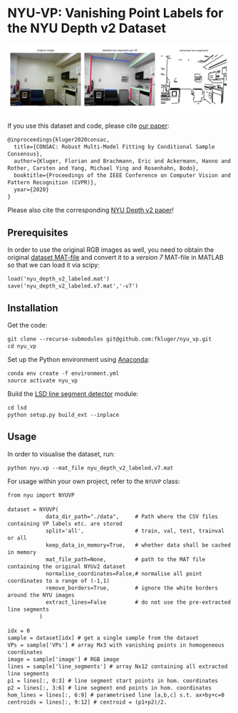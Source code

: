# NYU-VP: Vanishing Point Labels for the NYU Depth v2 Dataset

![example](example.jpg)

If you use this dataset and code, please cite [our paper](https://arxiv.org/abs/2001.02643):
```
@inproceedings{kluger2020consac,
  title={CONSAC: Robust Multi-Model Fitting by Conditional Sample Consensus},
  author={Kluger, Florian and Brachmann, Eric and Ackermann, Hanno and Rother, Carsten and Yang, Michael Ying and Rosenhahn, Bodo},
  booktitle={Proceedings of the IEEE Conference on Computer Vision and Pattern Recognition (CVPR)},
  year={2020}
}
```
Please also cite the corresponding [NYU Depth v2 paper](https://cs.nyu.edu/~silberman/bib/indoor_seg_support.bib)! 


## Prerequisites
In order to use the original RGB images as well, you need to obtain the original 
[dataset MAT-file](http://horatio.cs.nyu.edu/mit/silberman/nyu_depth_v2/nyu_depth_v2_labeled.mat) and convert it to a 
*version 7* MAT-file in MATLAB so that we can load it via scipy:
```
load('nyu_depth_v2_labeled.mat')
save('nyu_depth_v2_labeled.v7.mat','-v7')
```

## Installation
Get the code:
```
git clone --recurse-submodules git@github.com:fkluger/nyu_vp.git
cd nyu_vp
```

Set up the Python environment using [Anaconda](https://www.anaconda.com/): 
```
conda env create -f environment.yml
source activate nyu_vp
```

Build the [LSD line segment detector](https://www.ipol.im/pub/art/2012/gjmr-lsd/) module:
```
cd lsd
python setup.py build_ext --inplace
```

## Usage
In order to visualise the dataset, run:
```
python nyu.vp --mat_file nyu_depth_v2_labeled.v7.mat
```

For usage within your own project, refer to the ```NYUVP``` class:
```
from nyu import NYUVP

dataset = NYUVP(
            data_dir_path="./data",     # Path where the CSV files containing VP labels etc. are stored
            split='all',                # train, val, test, trainval or all
            keep_data_in_memory=True,   # whether data shall be cached in memory
            mat_file_path=None,         # path to the MAT file containing the original NYUv2 dataset
            normalise_coordinates=False,# normalise all point coordinates to a range of (-1,1)
            remove_borders=True,        # ignore the white borders around the NYU images
            extract_lines=False         # do not use the pre-extracted line segments
          )
          
idx = 0
sample = dataset[idx] # get a single sample from the dataset
VPs = sample['VPs'] # array Mx3 with vanishing points in homogeneous coordinates
image = sample['image'] # RGB image
lines = sample['line_segments'] # array Nx12 containing all extracted line segments
p1 = lines[:, 0:3] # line segment start points in hom. coordinates
p2 = lines[:, 3:6] # line segment end points in hom. coordinates
hom_lines = lines[:, 6:9] # parametrised line [a,b,c] s.t. ax+by+c=0
centroids = lines[:, 9:12] # centroid = (p1+p2)/2.
```
